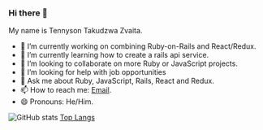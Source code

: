 ### Hi there 👋

My name is Tennyson Takudzwa Zvaita.



- 🔭 I’m currently working on combining Ruby-on-Rails and React/Redux.
- 🌱 I’m currently learning how to create a rails api service.
- 👯 I’m looking to collaborate on more Ruby or JavaScript projects.
- 🤔 I’m looking for help with job opportunities
- 💬 Ask me about Ruby, JavaScript, Rails, React and Redux.
- 📫 How to reach me: [Email](tzvaita@gmail.com).
- 😄 Pronouns: He/Him.

![GitHub stats](https://github-readme-stats.vercel.app/api?username=tzvaita&show_icons=true&theme=tokyonight)
[Top Langs](https://github-readme-stats.vercel.app/api/top-langs/?username=tzvaita&theme=tokyonight)
